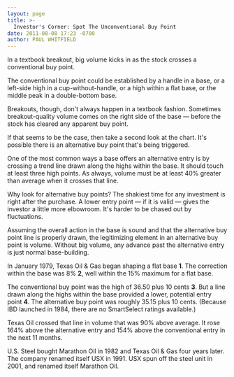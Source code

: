```yaml
---
layout: page
title: >-
  Investor's Corner: Spot The Unconventional Buy Point
date: 2011-08-08 17:23 -0700
author: PAUL WHITFIELD
---
```





In a textbook breakout, big volume kicks in as the stock crosses a conventional buy point.

  

The conventional buy point could be established by a handle in a base, or a left-side high in a cup-without-handle, or a high within a flat base, or the middle peak in a double-bottom base.

  

Breakouts, though, don't always happen in a textbook fashion. Sometimes breakout-quality volume comes on the right side of the base — before the stock has cleared any apparent buy point.

  

If that seems to be the case, then take a second look at the chart. It's possible there is an alternative buy point that's being triggered.

  

One of the most common ways a base offers an alternative entry is by crossing a trend line drawn along the highs within the base. It should touch at least three high points. As always, volume must be at least 40% greater than average when it crosses that line.

  

Why look for alternative buy points? The shakiest time for any investment is right after the purchase. A lower entry point — if it is valid — gives the investor a little more elbowroom. It's harder to be chased out by fluctuations.

  

Assuming the overall action in the base is sound and that the alternative buy point line is properly drawn, the legitimizing element in an alternative buy point is volume. Without big volume, any advance past the alternative entry is just normal base-building.

  

In January 1979, Texas Oil & Gas began shaping a flat base **1**. The correction within the base was 8% **2**, well within the 15% maximum for a flat base.

  

The conventional buy point was the high of 36.50 plus 10 cents **3**. But a line drawn along the highs within the base provided a lower, potential entry point **4**. The alternative buy point was roughly 35.15 plus 10 cents. (Because IBD launched in 1984, there are no SmartSelect ratings available.)

  

Texas Oil crossed that line in volume that was 90% above average. It rose 164% above the alternative entry and 154% above the conventional entry in the next 11 months.

  

U.S. Steel bought Marathon Oil in 1982 and Texas Oil & Gas four years later. The company renamed itself USX in 1991. USX spun off the steel unit in 2001, and renamed itself Marathon Oil.




